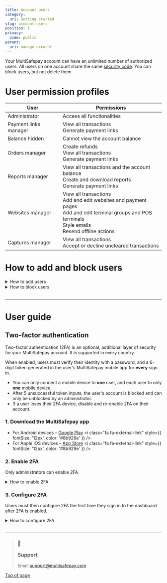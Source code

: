 ```yaml
---
title: Account users
category:
  uri: Getting started
slug: account-users
position: 1
privacy:
  view: public
parent:
  uri: manage-account
---
```


Your MultiSafepay account can have an unlimited number of authorized users. All users on one account share the same [security code](/docs/sites#website-id-api-key-and-security-code). You can block users, but not delete them.

# User permission profiles

| User                  | Permissions                                                                                                                                                                  |
| --------------------- | ---------------------------------------------------------------------------------------------------------------------------------------------------------------------------- |
| Administrator         | Access all functionalities                                                                                                                                                   |
| Payment links manager | View all transactions <br /> Generate payment links                                                                                                                          |
| Balance hidden        | Cannot view the account balance                                                                                                                                              |
| Orders manager        | Create refunds <br /> View all transactions <br /> Generate payment links                                                                                                    |
| Reports manager       | View all transactions and the account balance <br /> Create and download reports <br /> Generate payment links                                                               |
| Websites manager      | View all transactions <br /> Add and edit websites and payment pages <br /> Add and edit terminal groups and POS terminals <br /> Style emails <br /> Resend offline actions |
| Captures manager      | View all transactions <br /> Accept or decline uncleared transactions                                                                                                        |

# How to add and block users

<details id="how-to-add-users">
  <summary>How to add users</summary>

  <br />

  1. Sign in to your <a href="https://merchant.multisafepay.com" target="_blank">MultiSafepay dashboard</a> <i class="fa fa-external-link" style={{ fontSize: '12px', color: '#8b929e' }} />.
  2. Go to **Settings** > **Account users**.
  3. Click **Add new user**.
  4. Enter the new user's:
     * Username
     * Full name
     * Password
     * Email address
  5. From the **Status** list, select **Active**.
  6. Under **Rights** on the right side of the page, select the appropriate user permissions check boxes.
  7. Click **Add user** in the top-right corner.\
     ✅   The user appears under **Account users** with status **Active**.
</details>

<details id="how-to-block-users">
  <summary>How to block users</summary>

  <br />

  1. Sign in to your <a href="https://merchant.multisafepay.com" target="_blank">MultiSafepay dashboard</a> <i class="fa fa-external-link" style={{ fontSize: '12px', color: '#8b929e' }} />.
  2. Go to **Settings** > **Account users**, and then click the relevant user profile.
  3. On the **User profile** pages, from the **Status** list, select **Blocked**.
  4. Click **Save changes**.\
     ✅   The user's status under **Account users** changes to **Blocked**.
</details>

<br />

***

# User guide

## Two-factor authentication

Two-factor authentication (2FA) is an optional, additional layer of security for your MultiSafepay account. It is supported in every country.

When enabled, users must verify their identity with a password, and a 6-digit token generated in the user's MultiSafepay mobile app for **every** sign in.

* You can only connect a mobile device to **one** user, and each user to only **one** mobile device.
* After 5 unsuccessful token inputs, the user's account is blocked and can only be unblocked by an administrator.
* If a user loses their 2FA device, disable and re-enable 2FA on their account.

### 1. Download the MultiSafepay app

* For Android devices – <a href="https://play.google.com/store/apps/details?id=com.multisafepay.control" target="_blank">Google Play</a> <i class="fa fa-external-link" style={{ fontSize: '12px', color: '#8b929e' }} />
* For Apple iOS devices – <a href="https://apps.apple.com/app/multisafepay-control/id929955963" target="_blank">App Store</a> <i class="fa fa-external-link" style={{ fontSize: '12px', color: '#8b929e' }} />

### 2. Enable 2FA

Only administrators can enable 2FA.

<details id="how-to-enable-2fa">
  <summary>How to enable 2FA</summary>

  <br />

  1. Sign in to your <a href="https://merchant.multisafepay.com" target="_blank">MultiSafepay dashboard</a> <i class="fa fa-external-link" style={{ fontSize: '12px', color: '#8b929e' }} />.
  2. Go to **Settings** > **Account users**.
  3. Click the name of the user you want to enable 2FA for.
  4. On the **User details** page, from the **Two-factor authentication** list, select **Enabled**.
  5. Click **Save changes**.
</details>

### 3. Configure 2FA

Users must then configure 2FA the first time they sign in to the dashboard after 2FA is enabled.

<details id="how-to-configure-2fa">
  <summary>How to configure 2FA</summary>

  <br />

  1. Sign in to your <a href="https://merchant.multisafepay.com" target="_blank">MultiSafepay dashboard</a> <i class="fa fa-external-link" style={{ fontSize: '12px', color: '#8b929e' }} /> on your laptop or PC.\
     A dialog requesting a 6-digit token appears.
  2. In the MultiSafepay app,  tap **More** in the bottom-right corner.
  3. Tap **Authenticator**.
  4. Copy the 6-digit token (remains visible for 30 seconds) from your mobile device to the 2FA dialog on your computer or laptop.
</details>

<br />

***

<blockquote class="callout callout_info">
  <h3 class="callout-heading false">
    <span class="callout-icon">💬</span>
    <p>Support</p>
  </h3>

  <p>Email <a href="mailto:support@multisafepay.com">support@multisafepay.com</a></p>
</blockquote>

[Top of page](#)
